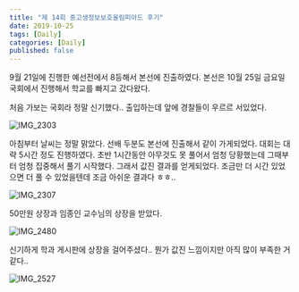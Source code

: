 ```yaml
---
title: "제 14회 중고생정보보호올림피아드 후기"
date: 2019-10-25
tags: [Daily]
categories: [Daily]
published: false
---
```


9월 21일에 진행한 예선전에서 8등해서 본선에 진출하였다. 본선은 10월 25일 금요일 국회에서 진행해서 학교를 빠지고 갔다왔다. 

처음 가보는 국회라 정말 신기했다.. 출입하는데 앞에 경찰들이 우르르 서있었다.

![IMG_2303](https://user-images.githubusercontent.com/32904385/71008728-71d0ac00-212c-11ea-8fc6-fe3a0e64548a.jpg)

아침부터 날씨는 정말 맑았다. 선배 두분도 본선에 진출해서 같이 가게되었다. 대회는 대략 5시간 정도 진행하였다. 초반 1시간동안 아무것도 못 풀어서 엄청 당황했는데 그때부터 엄청 집중해서 풀기 시작했다. 그래서 값진 결과를 얻게되었다. 조금만 더 시간 있었으면 더 풀 수 있었을텐데 조금 아쉬운 결과다 ㅎㅎ..

![IMG_2307](https://user-images.githubusercontent.com/32904385/71008729-71d0ac00-212c-11ea-9b3b-c46cfc193d5d.JPG)

50만원 상장과 임종인 교수님의 상장을 받았다. 

![IMG_2480](https://user-images.githubusercontent.com/32904385/71008730-72694280-212c-11ea-9a59-ac0302dfb98d.JPG)

신기하게 학과 게시판에 상장을 걸어주셨다.. 뭔가 값진 느낌이지만 아직 많이 부족한 거 같다..

![IMG_2527](https://user-images.githubusercontent.com/32904385/71008731-72694280-212c-11ea-903d-762bed0d98d5.JPG)

